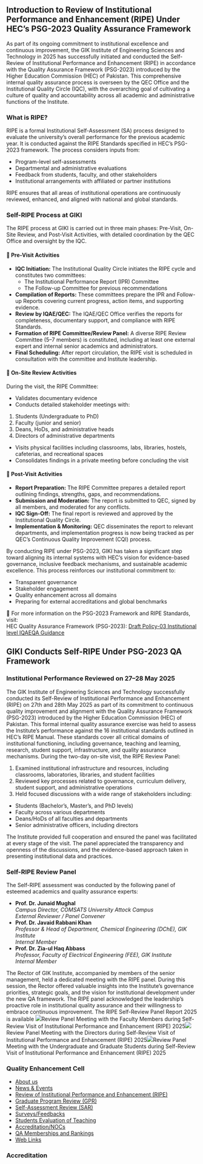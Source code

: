 ## Introduction to Review of Institutional Performance and Enhancement (RIPE) Under HEC’s PSG-2023 Quality Assurance Framework
As part of its ongoing commitment to institutional excellence and continuous improvement, the GIK Institute of Engineering Sciences and Technology in 2025 has successfully initiated and conducted the Self-Review of Institutional Performance and Enhancement (RIPE) in accordance with the Quality Assurance Framework (PSG-2023) introduced by the Higher Education Commission (HEC) of Pakistan.
This comprehensive internal quality assurance process is overseen by the QEC Office and the Institutional Quality Circle (IQC), with the overarching goal of cultivating a culture of quality and accountability across all academic and administrative functions of the Institute.
### What is RIPE?
RIPE is a formal Institutional Self-Assessment (SA) process designed to evaluate the university’s overall performance for the previous academic year. It is conducted against the RIPE Standards specified in HEC’s PSG-2023 framework. The process considers inputs from:
  * Program-level self-assessments
  * Departmental and administrative evaluations
  * Feedback from students, faculty, and other stakeholders
  * Institutional arrangements with affiliated or partner institutions


RIPE ensures that all areas of institutional operations are continuously reviewed, enhanced, and aligned with national and global standards.
### Self-RIPE Process at GIKI
The RIPE process at GIKI is carried out in three main phases: Pre-Visit, On-Site Review, and Post-Visit Activities, with detailed coordination by the QEC Office and oversight by the IQC.
#### 🔹 Pre-Visit Activities
  * **IQC Initiation:** The Institutional Quality Circle initiates the RIPE cycle and constitutes two committees:
    * The Institutional Performance Report (IPR) Committee
    * The Follow-up Committee for previous recommendations
  * **Compilation of Reports:** These committees prepare the IPR and Follow-up Reports covering current progress, action items, and supporting evidence.
  * **Review by IQAE/QEC:** The IQAE/QEC Office verifies the reports for completeness, documentary support, and compliance with RIPE Standards.
  * **Formation of RIPE Committee/Review Panel:** A diverse RIPE Review Committee (5–7 members) is constituted, including at least one external expert and internal senior academics and administrators.
  * **Final Scheduling:** After report circulation, the RIPE visit is scheduled in consultation with the committee and Institute leadership.


#### 🔹 On-Site Review Activities
During the visit, the RIPE Committee:
  * Validates documentary evidence
  * Conducts detailed stakeholder meetings with:


  1. Students (Undergraduate to PhD)
  2. Faculty (junior and senior)
  3. Deans, HoDs, and administrative heads
  4. Directors of administrative departments


  * Visits physical facilities including classrooms, labs, libraries, hostels, cafeterias, and recreational spaces
  * Consolidates findings in a private meeting before concluding the visit


#### 🔹 Post-Visit Activities
  * **Report Preparation:** The RIPE Committee prepares a detailed report outlining findings, strengths, gaps, and recommendations.
  * **Submission and Moderation:** The report is submitted to QEC, signed by all members, and moderated for any conflicts.
  * **IQC Sign-Off:** The final report is reviewed and approved by the Institutional Quality Circle.
  * **Implementation & Monitoring:** QEC disseminates the report to relevant departments, and implementation progress is now being tracked as per QEC’s Continuous Quality Improvement (CQI) process.


By conducting RIPE under PSG-2023, GIKI has taken a significant step toward aligning its internal systems with HEC’s vision for evidence-based governance, inclusive feedback mechanisms, and sustainable academic excellence.
This process reinforces our institutional commitment to:
  * Transparent governance
  * Stakeholder engagement
  * Quality enhancement across all domains
  * Preparing for external accreditations and global benchmarks


📄 For more information on the PSG-2023 Framework and RIPE Standards, visit:  
HEC Quality Assurance Framework (PSG-2023): [Draft Policy-03 Institutional level IQAEQA Guidance](http://giki.edu.pk/wp-content/uploads/2025/07/Draft-Policy-03-Institutional-level-IQAEQA-Guidance.pdf)
## GIKI Conducts Self-RIPE Under PSG-2023 QA Framework
### Institutional Performance Reviewed on 27–28 May 2025
The GIK Institute of Engineering Sciences and Technology successfully conducted its Self-Review of Institutional Performance and Enhancement (RIPE) on 27th and 28th May 2025 as part of its commitment to continuous quality improvement and alignment with the Quality Assurance Framework (PSG-2023) introduced by the Higher Education Commission (HEC) of Pakistan.
This formal internal quality assurance exercise was held to assess the Institute’s performance against the 16 institutional standards outlined in HEC’s RIPE Manual. These standards cover all critical domains of institutional functioning, including governance, teaching and learning, research, student support, infrastructure, and quality assurance mechanisms.
During the two-day on-site visit, the RIPE Review Panel:
  1. Examined institutional infrastructure and resources, including classrooms, laboratories, libraries, and student facilities
  2. Reviewed key processes related to governance, curriculum delivery, student support, and administrative operations
  3. Held focused discussions with a wide range of stakeholders including:


  * Students (Bachelor’s, Master’s, and PhD levels)
  * Faculty across various departments
  * Deans/HoDs of all faculties and departments
  * Senior administrative officers, including directors


The Institute provided full cooperation and ensured the panel was facilitated at every stage of the visit. The panel appreciated the transparency and openness of the discussions, and the evidence-based approach taken in presenting institutional data and practices.
### Self-RIPE Review Panel
The Self-RIPE assessment was conducted by the following panel of esteemed academics and quality assurance experts:
  * **Prof. Dr. Junaid Mughal**  
 _Campus Director, COMSATS University Attock Campus_  
 _External Reviewer / Panel Convener_
  * **Prof. Dr. Javaid Rabbani Khan**  
 _Professor & Head of Department, Chemical Engineering (DChE), GIK Institute_  
 _Internal Member_
  * **Prof. Dr. Zia-ul Haq Abbass**  
 _Professor, Faculty of Electrical Engineering (FEE), GIK Institute_  
 _Internal Member_


The Rector of GIK Institute, accompanied by members of the senior management, held a dedicated meeting with the RIPE panel. During this session, the Rector offered valuable insights into the Institute’s governance priorities, strategic goals, and the vision for institutional development under the new QA framework.
The RIPE panel acknowledged the leadership’s proactive role in institutional quality assurance and their willingness to embrace continuous improvement. The RIPE Self-Review Panel Report 2025 is available 
![](https://giki.edu.pk/quality-enhancement-cell/institutional-performance-evaluation/)Review Panel Meeting with the Faculty Members during Self-Review Visit of Institutional Performance and Enhancement (RIPE) 2025![](https://giki.edu.pk/quality-enhancement-cell/institutional-performance-evaluation/)Review Panel Meeting with the Directors during Self-Review Visit of Institutional Performance and Enhancement (RIPE) 2025![](https://giki.edu.pk/quality-enhancement-cell/institutional-performance-evaluation/)Review Panel Meeting with the Undergraduate and Graduate Students during Self-Review Visit of Institutional Performance and Enhancement (RIPE) 2025
### Quality Enhancement Cell
  * [About us](https://giki.edu.pk/quality-enhancement-cell/international-rankings/)
  * [News & Events](https://giki.edu.pk/quality-enhancement-cell/news-events/)
  * [Review of Institutional Performance and Enhancement (RIPE)](https://giki.edu.pk/quality-enhancement-cell/institutional-performance-evaluation/)
  * [Graduate Program Review (GPR)](https://giki.edu.pk/quality-enhancement-cell/training-and-seminars/)
  * [Self-Assessment Review (SAR)](https://giki.edu.pk/quality-enhancement-cell/program-self-assessments/)
  * [Surveys/Feedbacks](https://giki.edu.pk/quality-enhancement-cell/surveys/)
  * [Students Evaluation of Teaching](https://giki.edu.pk/quality-enhancement-cell/students-evaluation-of-teaching/)
  * [Accreditation/NOCs](https://giki.edu.pk/quality-enhancement-cell/accreditation-of-undergraduate-programs/)
  * [QA Memberships and Rankings](https://giki.edu.pk/quality-enhancement-cell/international-qa-memberships/)
  * [Web Links](https://giki.edu.pk/quality-enhancement-cell/downloads/)


### Accreditation
  

